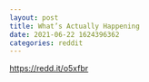 ```yaml
--- 
layout: post 
title: What’s Actually Happening 
date: 2021-06-22 1624396362 
categories: reddit 
--- 
```

https://redd.it/o5xfbr